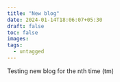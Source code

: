 ```yaml
---
title: "New blog"
date: 2024-01-14T18:06:07+05:30
draft: false
toc: false
images:
tags:
  - untagged
---
```


Testing new blog for the nth time (tm)
